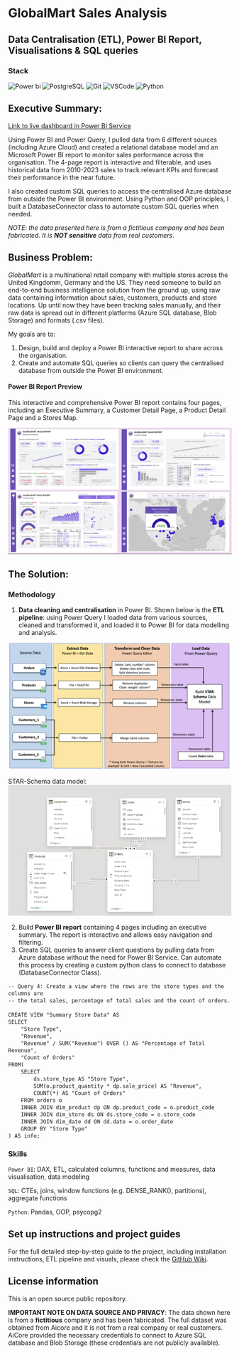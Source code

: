 # GlobalMart Sales Analysis
## Data Centralisation (ETL), Power BI Report, Visualisations & SQL queries

### Stack
![Power bi](https://img.shields.io/badge/power_BI-FF9900?style=for-the-badge&logo=powerbi&logoColor=white) ![PostgreSQL](https://img.shields.io/badge/postgresql-3776AB?style=for-the-badge&logo=postgresql&logoColor=white) ![Git](https://img.shields.io/badge/Git-B1361E?style=for-the-badge&logo=git&logoColor=white) ![VSCode](https://img.shields.io/badge/VSCode-2962FF?style=for-the-badge&logo=visual%20studio&logoColor=white) ![Python](https://img.shields.io/badge/Python-3776AB?style=for-the-badge&logo=python&logoColor=white) 

## Executive Summary:

[Link to live dashboard in Power BI Service](https://app.powerbi.com/view?r=eyJrIjoiOGJjNjA5NDQtMjE2YS00MzhmLTk3MmEtNjg3MjQ5Yzc5MGY3IiwidCI6IjI1Y2UwMjYxLWJiZDYtNDljZC1hMWUyLTU0MjYwODg2ZDE1OSJ9&pageName=ReportSection)

Using Power BI and Power Query, I pulled data from 6 different sources (including Azure Cloud) and created a relational database model and an Microsoft Power BI report to monitor sales performance across the organisation. The 4-page report is interactive and filterable, and uses historical data from 2010-2023 sales to track relevant KPIs and forecast their performance in the near future. 

I also created custom SQL queries to access the centralised Azure database from outside the Power BI environment. Using Python and OOP principles, I built a DatabaseConnector class to automate custom SQL queries when needed.

*NOTE: the data presented here is from a fictitious company and has been fabricated. It is **NOT sensitive** data from real customers.*

## Business Problem:

*GlobalMart* is a multinational retail company with multiple stores across the United Kingdomm, Germany and the US. They need someone to build an end-to-end business intelligence solution from the ground up, using raw data containing information about sales, customers, products and store locations. Up until now they have been tracking sales manually, and their raw data is spread out in different platforms (Azure SQL database, Blob Storage) and formats (.csv files). 

My goals are to:
1. Design, build and deploy a Power BI interactive report to share across the organisation.
2. Create and automate SQL queries so clients can query the centralised database from outside the Power BI environment.

#### Power BI Report Preview
This interactive and comprehensive Power BI report contains four pages, including an Executive Summary, a Customer Detail Page, a Product Detail Page and a Stores Map.

![alt text](/images-readme/project-preview.png)

## The Solution:

### Methodology

1. **Data cleaning and centralisation** in Power BI. Shown below is the **ETL pipeline**: using Power Query I loaded data from various sources, cleaned and transformed it, and loaded it to Power BI for data modelling and analysis.

![alt text](/images-readme/ETL_final.png)

STAR-Schema data model:
![alt text](/images-readme/data_model.png)

2. Build **Power BI report** containing 4 pages including an executive summary. The report is interactive and allows easy navigation and filtering.
4. Create SQL queries to answer client questions by pulling data from Azure database without the need for Power BI Service. Can automate this process by creating a custom python class to connect to database (DatabaseConnector Class).

```
-- Query 4: Create a view where the rows are the store types and the columns are 
-- the total sales, percentage of total sales and the count of orders.

CREATE VIEW "Summary Store Data" AS
SELECT 
    "Store Type",
    "Revenue",
    "Revenue" / SUM("Revenue") OVER () AS "Percentage of Total Revenue",
    "Count of Orders"
FROM(
    SELECT 
        ds.store_type AS "Store Type",
        SUM(o.product_quantity * dp.sale_price) AS "Revenue", 
        COUNT(*) AS "Count of Orders"
    FROM orders o
    INNER JOIN dim_product dp ON dp.product_code = o.product_code
    INNER JOIN dim_store ds ON ds.store_code = o.store_code
    INNER JOIN dim_date dd ON dd.date = o.order_date
    GROUP BY "Store Type"
) AS info;
```

### Skills

`Power BI`: DAX, ETL, calculated columns, functions and measures, data visualisation, data modeling

`SQL`: CTEs, joins, window functions (e.g. DENSE_RANK(), partitions), aggregate functions

`Python`: Pandas, OOP, psycopg2


## Set up instructions and project guides

For the full detailed step-by-step guide to the project, including installation instructions, ETL pipeline and visuals, please check the [GitHub Wiki](https://github.com/selvatica-36/PowerBI-ecommerce-report/wiki).

## License information

This is an open source public repository. 

**IMPORTANT NOTE ON DATA SOURCE AND PRIVACY**: The data shown here is from a **fictitious** company and has been fabricated. The full dataset was obtained from Aicore and it is not from a real company or real customers. AiCore provided the necessary credentials to connect to Azure SQL database and Blob Storage (these credentials are not publicly available).




